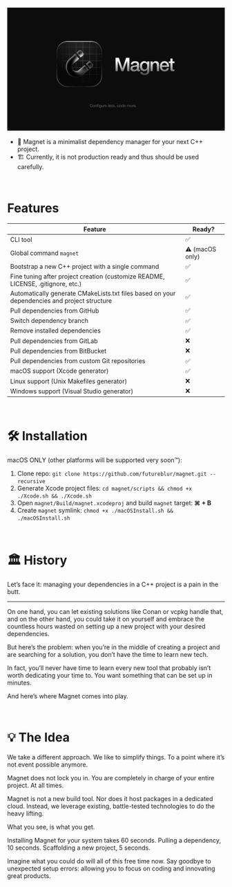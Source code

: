 ![Magnet](assets/banner.png)

- 🧲 Magnet is a minimalist dependency manager for your next C++ project.
- 🏗 Currently, it is not production ready and thus should be used carefully.️

<br>

# Features

| Feature                                                                                      | Ready?          |
|----------------------------------------------------------------------------------------------|-----------------|
| CLI tool                                                                                     | ✅               |
| Global command `magnet`                                                                      | ⚠️ (macOS only) |
| Bootstrap a new C++ project with a single command                                            | ✅               |
| Fine tuning after project creation (customize README, LICENSE, .gitignore, etc.)             | ✅               |
| Automatically generate CMakeLists.txt files based on your dependencies and project structure | ✅               |
| Pull dependencies from GitHub                                                                | ✅               |
| Switch dependency branch                                                                     | ✅               |
| Remove installed dependencies                                                                | ✅               |
| Pull dependencies from GitLab                                                                | ❌               |
| Pull dependencies from BitBucket                                                             | ❌               |
| Pull dependencies from custom Git repositories                                               | ✅               |
| macOS support (Xcode generator)                                                              | ✅               |
| Linux support (Unix Makefiles generator)                                                     | ❌               |
| Windows support (Visual Studio generator)                                                    | ❌               |

<br>

# 🛠️ Installation

macOS ONLY (other platforms will be supported very soon™️):

1. Clone repo: `git clone https://github.com/futureblur/magnet.git --recursive`
2. Generate Xcode project files: `cd magnet/scripts && chmod +x ./Xcode.sh && ./Xcode.sh`
4. Open `magnet/Build/magnet.xcodeproj` and build `magnet` target: **⌘ + B**
5. Create `magnet` symlink: `chmod +x ./macOSInstall.sh && ./macOSInstall.sh`

<br>

# 🏛️ History

Let’s face it: managing your dependencies in a C++ project is a pain in the butt.
****
On one hand, you can let existing solutions like Conan or vcpkg handle that, and on the other hand, you could take it on
yourself and embrace the countless hours wasted on setting up a new project with your desired dependencies.

But here’s the problem: when you’re in the middle of creating a project and are searching for a solution, you don’t have
the time to learn new tech.

In fact, you’ll never have time to learn every new tool that probably isn’t worth dedicating your time to. You want
something that can be set up in minutes.

And here’s where Magnet comes into play.

<br>

# 💡 The Idea

We take a different approach. We like to simplify things. To a point where it’s not event possible anymore.

Magnet does not lock you in. You are completely in charge of your entire project. At all times.

Magnet is not a new build tool. Nor does it host packages in a dedicated cloud. Instead, we leverage existing,
battle-tested technologies to do the heavy lifting.

What you see, is what you get.

Installing Magnet for your system takes 60 seconds.
Pulling a dependency, 10 seconds.
Scaffolding a new project, 5 seconds.

Imagine what you could do will all of this free time now.
Say goodbye to unexpected setup errors: allowing you to focus on coding and innovating great products.
